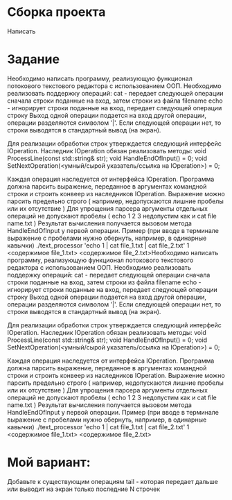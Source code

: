 # Сборка проекта
Написать
 
# Задание
​Необходимо написать программу, реализующую функционал потокового текстового редактора с использованием ООП.
Необходимо реализовать поддержку операций:
cat <filename> - передает следующей операции сначала строки поданные на вход, затем строки из файла filename
echo <some string> - игнорирует строки поданные на вход, передает следующей операции строку <some string>
Выход одной операции подается на вход другой операции, операции разделяются символом '|'.
Если следующей операции нет, то строки выводятся в стандартный вывод (на экран).

Для реализации обработки строк утверждается следующий интерфейс IOperation.
Наследник IOperation обязан реализовать методы:
void ProcessLine(const std::string& str);
void HandleEndOfInput() = 0;
void SetNextOperation(<умный/сырой указатель/ссылка на IOperation>) = 0;

Каждая операция наследуется от интерфейса IOperation.
Программа должна парсить выражение, переданное в аргументах командной строки и строить конвеер из наследников IOperation.
Выражение можно парсить предельно строго ( например, недопускаются лишние пробелы или их отсутствие )
Для упрощения парсера аргументы отдельных операций не допускают пробелы ( echo 1 2 3 недопустим как и cat file name.txt )
Результат вычисления получается вызовом метода HandleEndOfInput у первой операции.
Пример (при вводе в терминале выражение с пробелами нужно обернуть, например, в одинарные кавычки)
./text_processor 'echo 1 | cat file_1.txt | cat file_2.txt'
1
<содержимое file_1.txt>
<содержимое file_2.txt>​Необходимо написать программу, реализующую функционал потокового текстового редактора с использованием ООП.
Необходимо реализовать поддержку операций:
cat <filename> - передает следующей операции сначала строки поданные на вход, затем строки из файла filename
echo <some string> - игнорирует строки поданные на вход, передает следующей операции строку <some string>
Выход одной операции подается на вход другой операции, операции разделяются символом '|'.
Если следующей операции нет, то строки выводятся в стандартный вывод (на экран).

Для реализации обработки строк утверждается следующий интерфейс IOperation.
Наследник IOperation обязан реализовать методы:
void ProcessLine(const std::string& str);
void HandleEndOfInput() = 0;
void SetNextOperation(<умный/сырой указатель/ссылка на IOperation>) = 0;

Каждая операция наследуется от интерфейса IOperation.
Программа должна парсить выражение, переданное в аргументах командной строки и строить конвеер из наследников IOperation.
Выражение можно парсить предельно строго ( например, недопускаются лишние пробелы или их отсутствие )
Для упрощения парсера аргументы отдельных операций не допускают пробелы ( echo 1 2 3 недопустим как и cat file name.txt )
Результат вычисления получается вызовом метода HandleEndOfInput у первой операции.
Пример (при вводе в терминале выражение с пробелами нужно обернуть, например, в одинарные кавычки)
./text_processor 'echo 1 | cat file_1.txt | cat file_2.txt'
1
<содержимое file_1.txt>
<содержимое file_2.txt>
# Мой вариант:
Добавьте к существующим операциям tail <N> - которая передает дальше или выводит на экран только последние N строчек



